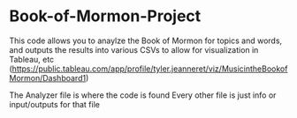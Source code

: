 # Book-of-Mormon-Project

This code allows you to anaylze the Book of Mormon for topics and words, and outputs the results into various CSVs to allow for visualization in Tableau, etc (https://public.tableau.com/app/profile/tyler.jeanneret/viz/MusicintheBookofMormon/Dashboard1)

The Analyzer file is where the code is found
Every other file is just info or input/outputs for that file
